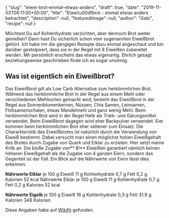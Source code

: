 {
    "slug": "eiwei-brot-einmal-etwas-anders",
    "draft": true,
    "date": "2019-11-03T06:11:00+00:00",
    "title": "Eiwei\u00dfbrot - einmal etwas anders betrachtet",
    "description": null,
    "featuredImage": null,
    "author": "Gabi",
    "recipe": null
}

Möchtest Du auf Kohlenhydrate verzichten, aber dennoch Brot weiter genießen? Dann hast Du sicherlich schon vom sogenannten Eiweißbrot gehört. Ich habe mir die gängigen Rezepte dazu einmal angeschaut und bin darüber gestolpoert, dass sie in der Regel mit 8 Eiweißen zubereitet werden. Mir persönlich erscheint das etwas eigenartig. Ehrlich gesagt beziehungsweise geschrieben finde ich es sogar unsinnig.

## Was ist eigentlich ein Eiweißbrot?

Das Eiweißbrot gilt als Low Carb Alternative zum herkömmlichen Brot. Während das herkömmliche Brot in der Regel aus einem Mehl oder verschiedenen Mehlsorten gemacht wird, besteht das Eiweißbrot in der Regel aus  Sonnenblumenkernen, Nüssen, Chia Samen, Leinsamen, Flohsamenschalen, etwas Mandelmehl und ganz wenig Mehl. Beim herkömmlichen Brot wird in der Regel Hefe als Trieb- und Gärungsmittel verwendet. Beim Eiweißbrot dagegen wird eher Backpulver verwendet. Eier kommen beim herkömmlichen Brot eher seltener zum Einsatz. Die Chararkteristik des Eiweißbrotes ist natürlich durch die Verwendung von Eiweiß bestimmt. Dabei versucht man einen möglichst hohen Eiweißgehalt des Brotes durch Zugabe von Quark und Eiklar zu erzielen. Hier setzt meine Kritk an. Die bloße Zugabe von** 8!** Eiweißen garantiert nämlich keinen höheren Eiweißgehalt als die Zugabe von 4 ganzen Eiern, sondern das Gegenteil ist der Fall.
Ein Blick auf die Nährwerte von Eiern lässt dies erkennen.

**Nährwerte Eiklar** je 100 g
Eiweiß 11 g
Kohlenhydrate 0,7 g
Fett 0,2 g
Kalorien  52 kcal
Nährwerte Eiklar je 100 g
Eiweiß 11 g
Kohlenhydrate 0,7 g
Fett 0,2 g
Kalorien  52 kcal

**Nährwerte Eigelb** je 100 g
Eiweiß 16 g
Kohlenhydrate 0,3 g
Fett 31,9 g
Kalorien 348 Kalorien

Diese Angaben habe auf [Wikifit](https://www.wikifit.de/ "Wikifit") gefunden.